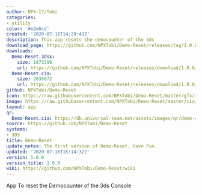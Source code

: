 ```yaml
---
author: NPX-I7/Tobi
categories:
- utility
color: '#e2e6cd'
created: '2020-07-16T14:29:41Z'
description: This app resets the democounter of the 3ds
download_page: https://github.com/NPXTobi/Demo-Reset/releases/tag/1.0.0
downloads:
  Demo-Reset.3dsx:
    size: 1873396
    url: https://github.com/NPXTobi/Demo-Reset/releases/download/1.0.0/Demo-Reset.3dsx
  Demo-Reset.cia:
    size: 2036672
    url: https://github.com/NPXTobi/Demo-Reset/releases/download/1.0.0/Demo-Reset.cia
github: NPXTobi/Demo-Reset
icon: https://raw.githubusercontent.com/NPXTobi/Demo-Reset/master/gfx/icon.png
image: https://raw.githubusercontent.com/NPXTobi/Demo-Reset/master/cia/banner.png
layout: app
qr:
  Demo-Reset.cia: https://db.universal-team.net/assets/images/qr/demo-reset.cia.png
source: https://github.com/NPXTobi/Demo-Reset
systems:
- 3DS
title: Demo-Reset
update_notes: The first version of Demo-Reset. Have Fun.
updated: '2020-07-16T15:14:32Z'
version: 1.0.0
version_title: 1.0.0
wiki: https://github.com/NPXTobi/Demo-Reset/wiki
---
```

App To reset the Democounter of the 3ds Console
